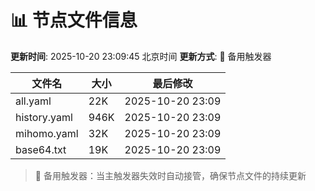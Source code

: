 # 📊 节点文件信息

**更新时间**: 2025-10-20 23:09:45 北京时间
**更新方式**: 🔄 备用触发器

| 文件名 | 大小 | 最后修改 |
|--------|------|----------|
| all.yaml | 22K | 2025-10-20 23:09 |
| history.yaml | 946K | 2025-10-20 23:09 |
| mihomo.yaml | 32K | 2025-10-20 23:09 |
| base64.txt | 19K | 2025-10-20 23:09 |

> 🔄 备用触发器：当主触发器失效时自动接管，确保节点文件的持续更新
